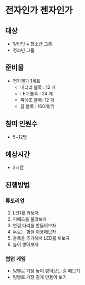 # 전자인가 젠자인가

## 대상 
- 일반인 + 청소년 그룹  
- 청소년 그룹   

## 준비물 
- 전자젠가 1세트  
    - 배터리 블록 : 12 개
    - LED 블록 : 24 개
    - 피에조 블록: 12 개
    - 길 블록 : 100개(?)

## 참여 인원수  
- 5~12명 

## 예상시간 
- 2시간 

## 진행방법 
### 튜토리얼 
1. LED를 켜보자
2. 피에조를 울려보자 
3. 연결 다리를 만들어보자
4. 누르는 힘을 이용해보자
5. 블록을 추가해서 LED를 꺼보자
6. 높이 쌓아보자  

### 협업 게임 
- 팀별로 가장 높이 쌓아보는 걸 해보기 
- 팀별로 가장 길게 만들어 보기 



 

